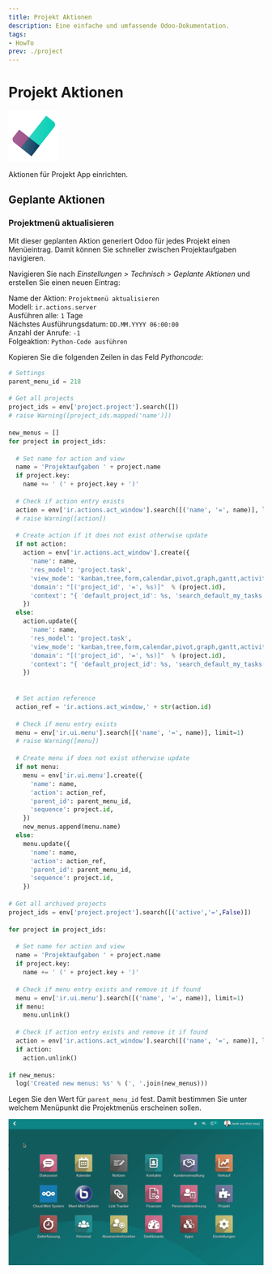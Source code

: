 ```yaml
---
title: Projekt Aktionen
description: Eine einfache und umfassende Odoo-Dokumentation.
tags:
- HowTo
prev: ./project
---
```

# Projekt Aktionen
![icons_odoo_project](assets/icons_odoo_project.png)

Aktionen für Projekt App einrichten.

## Geplante Aktionen

### Projektmenü aktualisieren

Mit dieser geplanten Aktion generiert Odoo für jedes Projekt einen Menüeintrag. Damit können Sie schneller zwischen Projektaufgaben navigieren.

Navigieren Sie nach *Einstellungen > Technisch > Geplante Aktionen* und erstellen Sie einen neuen Eintrag:

Name der Aktion: `Projektmenü aktualisieren`\
Modell: `ir.actions.server`\
Ausführen alle: `1` Tage\
Nächstes Ausführungsdatum: `DD.MM.YYYY 06:00:00`\
Anzahl der Anrufe: `-1`\
Folgeaktion: `Python-Code ausführen`

Kopieren Sie die folgenden Zeilen in das Feld *Pythoncode*:

```python
# Settings
parent_menu_id = 218

# Get all projects
project_ids = env['project.project'].search([])
# raise Warning([project_ids.mapped('name')])

new_menus = []
for project in project_ids:

  # Set name for action and view
  name = 'Projektaufgaben ' + project.name
  if project.key:
    name += ' (' + project.key + ')'

  # Check if action entry exists
  action = env['ir.actions.act_window'].search([('name', '=', name)], limit=1)
  # raise Warning([action])
  
  # Create action if it does not exist otherwise update
  if not action:
    action = env['ir.actions.act_window'].create({
      'name': name,
      'res_model': 'project.task',
      'view_mode': 'kanban,tree,form,calendar,pivot,graph,gantt,activity,map',
      'domain': "[('project_id', '=', %s)]"  % (project.id),
      'context': "{ 'default_project_id': %s, 'search_default_my_tasks': True }" % (project.id)
    })
  else:
    action.update({
      'name': name,
      'res_model': 'project.task',
      'view_mode': 'kanban,tree,form,calendar,pivot,graph,gantt,activity,map',
      'domain': "[('project_id', '=', %s)]"  % (project.id),
      'context': "{ 'default_project_id': %s, 'search_default_my_tasks': True }" % (project.id)
    })

  
  # Set action reference
  action_ref = 'ir.actions.act_window,' + str(action.id)
  
  # Check if menu entry exists
  menu = env['ir.ui.menu'].search([('name', '=', name)], limit=1)
  # raise Warning([menu])
  
  # Create menu if does not exist otherwise update
  if not menu:
    menu = env['ir.ui.menu'].create({
      'name': name,
      'action': action_ref,
      'parent_id': parent_menu_id,
      'sequence': project.id,
    })
    new_menus.append(menu.name)
  else:
    menu.update({
      'name': name,
      'action': action_ref,
      'parent_id': parent_menu_id,
      'sequence': project.id,
    })

# Get all archived projects
project_ids = env['project.project'].search([('active','=',False)])

for project in project_ids:

  # Set name for action and view
  name = 'Projektaufgaben ' + project.name
  if project.key:
    name += ' (' + project.key + ')'

  # Check if menu entry exists and remove it if found
  menu = env['ir.ui.menu'].search([('name', '=', name)], limit=1)
  if menu:
    menu.unlink()
  
  # Check if action entry exists and remove it if found
  action = env['ir.actions.act_window'].search([('name', '=', name)], limit=1)
  if action:
    action.unlink()
  
if new_menus:
  log('Created new menus: %s' % (', '.join(new_menus)))
```

Legen Sie den Wert für `parent_menu_id` fest. Damit bestimmen Sie unter welchem Menüpunkt die Projektmenüs erscheinen sollen.

![Projekt Projektmenu aktualisieren](assets/Projekt%20Projektmenu%20aktualisieren.gif)